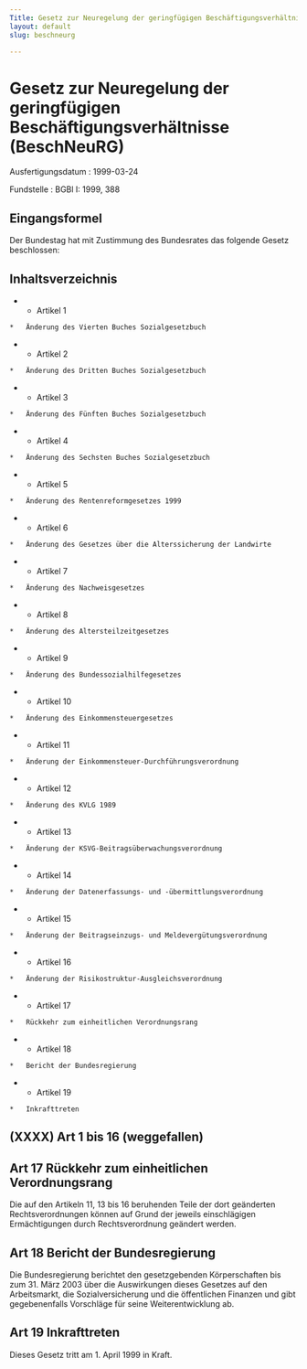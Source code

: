 ```yaml
---
Title: Gesetz zur Neuregelung der geringfügigen Beschäftigungsverhältnisse
layout: default
slug: beschneurg

---
```


# Gesetz zur Neuregelung der geringfügigen Beschäftigungsverhältnisse (BeschNeuRG)

Ausfertigungsdatum
:   1999-03-24

Fundstelle
:   BGBl I: 1999, 388



## Eingangsformel

Der Bundestag hat mit Zustimmung des Bundesrates das folgende Gesetz
beschlossen:


## Inhaltsverzeichnis


*    *   Artikel 1

    *   Änderung des Vierten Buches Sozialgesetzbuch


*    *   Artikel 2

    *   Änderung des Dritten Buches Sozialgesetzbuch


*    *   Artikel 3

    *   Änderung des Fünften Buches Sozialgesetzbuch


*    *   Artikel 4

    *   Änderung des Sechsten Buches Sozialgesetzbuch


*    *   Artikel 5

    *   Änderung des Rentenreformgesetzes 1999


*    *   Artikel 6

    *   Änderung des Gesetzes über die Alterssicherung der Landwirte


*    *   Artikel 7

    *   Änderung des Nachweisgesetzes


*    *   Artikel 8

    *   Änderung des Altersteilzeitgesetzes


*    *   Artikel 9

    *   Änderung des Bundessozialhilfegesetzes


*    *   Artikel 10

    *   Änderung des Einkommensteuergesetzes


*    *   Artikel 11

    *   Änderung der Einkommensteuer-Durchführungsverordnung


*    *   Artikel 12

    *   Änderung des KVLG 1989


*    *   Artikel 13

    *   Änderung der KSVG-Beitragsüberwachungsverordnung


*    *   Artikel 14

    *   Änderung der Datenerfassungs- und -übermittlungsverordnung


*    *   Artikel 15

    *   Änderung der Beitragseinzugs- und Meldevergütungsverordnung


*    *   Artikel 16

    *   Änderung der Risikostruktur-Ausgleichsverordnung


*    *   Artikel 17

    *   Rückkehr zum einheitlichen Verordnungsrang


*    *   Artikel 18

    *   Bericht der Bundesregierung


*    *   Artikel 19

    *   Inkrafttreten





## (XXXX) Art 1 bis 16 (weggefallen)


## Art 17 Rückkehr zum einheitlichen Verordnungsrang

Die auf den Artikeln 11, 13 bis 16 beruhenden Teile der dort
geänderten Rechtsverordnungen können auf Grund der jeweils
einschlägigen Ermächtigungen durch Rechtsverordnung geändert werden.


## Art 18 Bericht der Bundesregierung

Die Bundesregierung berichtet den gesetzgebenden Körperschaften bis
zum 31. März 2003 über die Auswirkungen dieses Gesetzes auf den
Arbeitsmarkt, die Sozialversicherung und die öffentlichen Finanzen und
gibt gegebenenfalls Vorschläge für seine Weiterentwicklung ab.


## Art 19 Inkrafttreten

Dieses Gesetz tritt am 1. April 1999 in Kraft.

